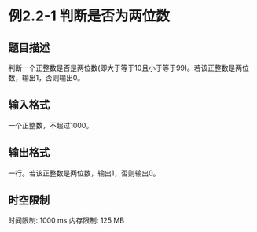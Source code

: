 # 例2.2-1 判断是否为两位数

## 题目描述

判断一个正整数是否是两位数(即大于等于10且小于等于99)。若该正整数是两位数，输出1，否则输出0。

## 输入格式

一个正整数，不超过1000。

## 输出格式

一行。若该正整数是两位数，输出1，否则输出0。

## 时空限制

时间限制: 1000 ms
内存限制: 125 MB
